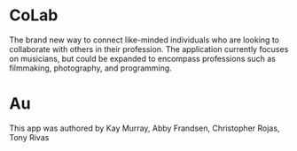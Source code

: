 # CoLab
The brand new way to connect like-minded individuals who are looking to collaborate with others in their profession. The application currently focuses on musicians, but could be expanded to encompass professions such as filmmaking, photography, and programming.

# Au
This app was authored by Kay Murray, Abby Frandsen, Christopher Rojas, Tony Rivas

